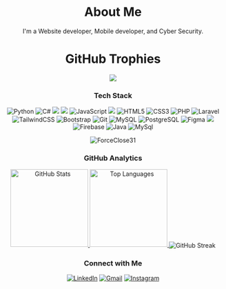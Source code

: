 <h1 align="center">About Me</h1>
<p align="center">I'm a Website developer, Mobile developer, and Cyber Security.</p>

<h1 align="center">GitHub Trophies</h1>
<p align="center">
<img src="https://github-profile-trophy.vercel.app/?username=ForceClose31&theme=tokyonight&no-frame=false&no-bg=false&margin-w=4"/>
</p>

<h3 align="center">Tech Stack</h3>
<p align="center">
  <img src="https://img.shields.io/badge/Python-3670A0?style=for-the-badge&logo=python&logoColor=white" alt="Python"/>
  <img src="https://img.shields.io/badge/C%23-239120?style=for-the-badge&logo=csharp&logoColor=white" alt="C#"/>
  <img src="https://img.shields.io/badge/Dart-3670A0?style=for-the-badge&logo=dart&logoColor=white"/>
  <img src="https://img.shields.io/badge/Flutter-007FFF?style=for-the-badge&logo=flutter&logoColor=white"/>
  <img src="https://img.shields.io/badge/JavaScript-ccaa30?style=for-the-badge&logo=javascript&logoColor=white" alt="JavaScript"/>
  <img src="https://img.shields.io/badge/.NET-5C2D91?style=for-the-badge&logo=.net&logoColor=white"/>
  <img src="https://img.shields.io/badge/HTML5-E34F26?style=for-the-badge&logo=html5&logoColor=white" alt="HTML5"/>
  <img src="https://img.shields.io/badge/CSS3-1572B6?style=for-the-badge&logo=css3&logoColor=white" alt="CSS3"/>
  <img src="https://img.shields.io/badge/PHP-777BB4?style=for-the-badge&logo=php&logoColor=white" alt="PHP"/>
  <img src="https://img.shields.io/badge/Laravel-FF2D20?style=for-the-badge&logo=laravel&logoColor=white" alt="Laravel"/>
  <img src="https://img.shields.io/badge/TailwindCSS-38B2AC?style=for-the-badge&logo=tailwind-css&logoColor=white" alt="TailwindCSS"/>
  <img src="https://img.shields.io/badge/Bootstrap-8511FA?style=for-the-badge&logo=bootstrap&logoColor=white" alt="Bootstrap"/>
  <img src="https://img.shields.io/badge/Git-F05033?style=for-the-badge&logo=git&logoColor=white" alt="Git"/>
  <img src="https://img.shields.io/badge/MySQL-00f?style=for-the-badge&logo=mysql&logoColor=white" alt="MySQL"/>
  <img src="https://img.shields.io/badge/PostgreSQL-316192?style=for-the-badge&logo=postgresql&logoColor=white" alt="PostgreSQL"/>
  <img src="https://img.shields.io/badge/Figma-F24E1E?style=for-the-badge&logo=figma&logoColor=white" alt="Figma"/>
  <img src="https://img.shields.io/badge/git-F05033?style=for-the-badge&logo=git&logoColor=white"/>
  <img src="https://img.shields.io/badge/Firebase-4d60eb?style=for-the-badge&logo=firebase&logoColor=yellow" alt="Firebase"/>
  <img src="https://img.shields.io/badge/Java-e37e12?style=for-the-badge&logo=openjdk&logoColor=black" alt="Java"/>
  <img src="https://img.shields.io/badge/mysql-756758?style=for-the-badge&logo=mysql&logoColor=white" alt="MySql"/>
</p>

<p align="center"> <img src="https://komarev.com/ghpvc/?username=ForceClose31&label=Profile%20views&color=0000FF&style=for-the-badge" alt="ForceClose31" /> </p>

<h3 align="center">GitHub Analytics</h3>
<p align="center">
  <a href="https://github.com/ForceClose31">
    <img height="180em" src="https://github-readme-stats-eight-theta.vercel.app/api?username=ForceClose31&show_icons=true&theme=algolia&include_all_commits=true&count_private=true" alt="GitHub Stats"/>
    <img height="180em" src="https://github-readme-stats-eight-theta.vercel.app/api/top-langs/?username=ForceClose31&layout=compact&langs_count=8&theme=algolia" alt="Top Languages"/>
  </a>
  <img align="center" src="https://github-readme-streak-stats.herokuapp.com?user=ForceClose31&theme=tokyonight&date_format=j%20M%5B%20Y%5D" alt="GitHub Streak"/>
</p>
<h3 align="center">Connect with Me</h3>
<p align="center">
  <a href="www.linkedin.com/in/nur-bashori-rahmat-oktavianto-herman"><img src="https://img.shields.io/badge/LinkedIn-0077B5?style=for-the-badge&logo=linkedin&logoColor=white" alt="LinkedIn"/></a>
  <a href="mailto:forceclose31@gmail.com"><img src="https://img.shields.io/badge/Gmail-D14836?style=for-the-badge&logo=gmail&logoColor=white" alt="Gmail"/></a>
  <a href="https://www.instagram.com/force_qlues?igsh=andhOWtsMGt1ZWIy"><img src="https://img.shields.io/badge/Instagram-E4405F?style=for-the-badge&logo=instagram&logoColor=white" alt="Instagram"/></a>
</p>
